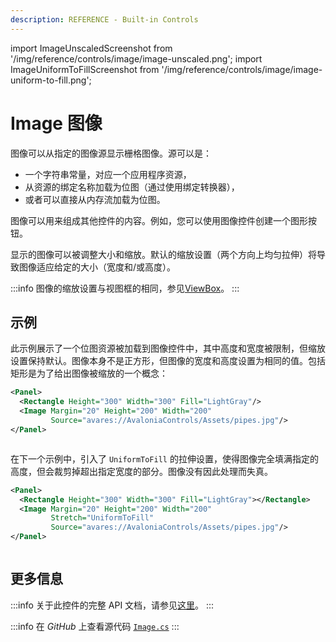 ```yaml
---
description: REFERENCE - Built-in Controls
---
```


import ImageUnscaledScreenshot from '/img/reference/controls/image/image-unscaled.png';
import ImageUniformToFillScreenshot from '/img/reference/controls/image/image-uniform-to-fill.png';

# Image 图像

图像可以从指定的图像源显示栅格图像。源可以是：

* 一个字符串常量，对应一个应用程序资源，
* 从资源的绑定名称加载为位图（通过使用绑定转换器），
* 或者可以直接从内存流加载为位图。

图像可以用来组成其他控件的内容。例如，您可以使用图像控件创建一个图形按钮。

显示的图像可以被调整大小和缩放。默认的缩放设置（两个方向上均匀拉伸）将导致图像适应给定的大小（宽度和/或高度）。

:::info
图像的缩放设置与视图框的相同，参见[ViewBox](detailed-reference/viewbox.md)。
:::

## 示例

此示例展示了一个位图资源被加载到图像控件中，其中高度和宽度被限制，但缩放设置保持默认。图像本身不是正方形，但图像的宽度和高度设置为相同的值。包括矩形是为了给出图像被缩放的一个概念：

```xml
<Panel>
  <Rectangle Height="300" Width="300" Fill="LightGray"/>
  <Image Margin="20" Height="200" Width="200" 
         Source="avares://AvaloniaControls/Assets/pipes.jpg"/>
</Panel>
```

<img src={ImageUnscaledScreenshot} alt="" />

在下一个示例中，引入了 `UniformToFill` 的拉伸设置，使得图像完全填满指定的高度，但会裁剪掉超出指定宽度的部分。图像没有因此处理而失真。

```xml
<Panel>
  <Rectangle Height="300" Width="300" Fill="LightGray"></Rectangle>
  <Image Margin="20" Height="200" Width="200" 
         Stretch="UniformToFill"
         Source="avares://AvaloniaControls/Assets/pipes.jpg"/>
</Panel>
```

<img src={ImageUniformToFillScreenshot} alt="" />

## 更多信息

:::info
关于此控件的完整 API 文档，请参见[这里](http://reference.avaloniaui.net/api/Avalonia.Controls/Image/)。
:::

:::info
在 _GitHub_ 上查看源代码 [`Image.cs`](https://github.com/AvaloniaUI/Avalonia/blob/master/src/Avalonia.Controls/Image.cs)
:::